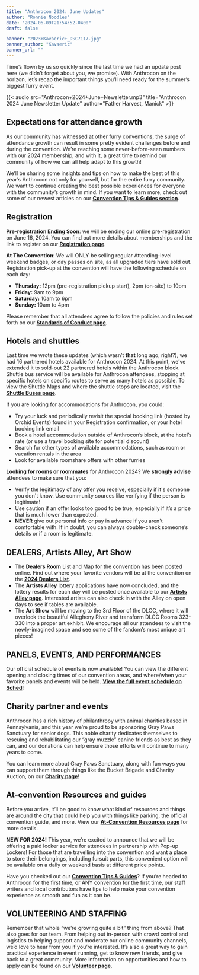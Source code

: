```yaml
---
title: "Anthrocon 2024: June Updates"
author: "Ronnie Noodles"
date: "2024-06-09T21:54:52-0400"
draft: false

banner: "2023+Kavaeric+_DSC7117.jpg"
banner_author: "Kavaeric"
banner_url: ""
---
```


Time’s flown by us so quickly since the last time we had an update post here (we didn’t forget about you, we promise). With Anthrocon on the horizon, let’s recap the important things you’ll need ready for the summer’s biggest furry event.

{{< audio src="Anthrocon+2024+June+Newsletter.mp3" title="Anthrocon 2024 June Newsletter Update" author="Father Harvest, Manick" >}}

## Expectations for attendance growth

As our community has witnessed at other furry conventions, the surge of attendance growth can result in some pretty evident challenges before and during the convention. We’re reaching some never-before-seen numbers with our 2024 membership, and with it, a great time to remind our community of how we can all help adapt to this growth!

We’ll be sharing some insights and tips on how to make the best of this year’s Anthrocon not only for yourself, but for the entire furry community. We want to continue creating the best possible experiences for everyone with the community’s growth in mind. If you want to learn more, check out some of our newest articles on our [**Convention Tips & Guides section**](/tips-and-guides).

## Registration

**Pre-registration Ending Soon**: we will be ending our online pre-registration on June 16, 2024. You can find out more details about memberships and the link to register on our [**Registration page**](https://www.anthrocon.org/registration).

**At The Convention**: We will ONLY be selling regular Attending-level weekend badges, or day passes on site, as all upgraded tiers have sold out. Registration pick-up at the convention will have the following schedule on each day:

- **Thursday:** 12pm (pre-registration pickup start), 2pm (on-site) to 10pm
- **Friday:** 9am to 9pm
- **Saturday:** 10am to 6pm
- **Sunday:** 10am to 4pm

Please remember that all attendees agree to follow the policies and rules set forth on our [**Standards of Conduct page**](/standards-of-conduct).

## Hotels and shuttles

Last time we wrote these updates (which wasn’t **that** long ago, right?), we had 16 partnered hotels available for Anthrocon 2024. At this point, we’ve extended it to sold-out 22 partnered hotels within the Anthrocon block. Shuttle bus service will be available for Anthrocon attendees, stopping at specific hotels on specific routes to serve as many hotels as possible. To view the Shuttle Maps and where the shuttle stops are located, visit the [**Shuttle Buses page**](https://www.anthrocon.org/shuttle-buses).

If you are looking for accommodations for Anthrocon, you could:

- Try your luck and periodically revisit the special booking link (hosted by Orchid Events) found in your Registration confirmation, or your hotel booking link email
- Book a hotel accommodation outside of Anthrocon’s block, at the hotel’s rate (or use a travel booking site for potential discount)
- Search for other types of available accommodations, such as room or vacation rentals in the area
- Look for available roomshare offers with other furries

**Looking for rooms or roommates** for Anthrocon 2024? We **strongly advise** attendees to make sure that you:

- Verify the legitimacy of any offer you receive, especially if it's someone you don't know. Use community sources like verifying if the person is legitimate!
- Use caution if an offer looks too good to be true, especially if it’s a price that is much lower than expected.
- **NEVER** give out personal info or pay in advance if you aren't comfortable with. If in doubt, you can always double-check someone’s details or if a room is legitimate.

## DEALERS, Artists Alley, Art Show

- The **Dealers Room** List and Map for the convention has been posted online. Find out where your favorite vendors will be at the convention on the [**2024 Dealers List**](https://www.anthrocon.org/dealers).
- The **Artists Alley** lottery applications have now concluded, and the lottery results for each day will be posted once available to our [**Artists Alley page**](/alley). Interested artists can also check in with the Alley on open days to see if tables are available.
- The **Art Show** will be moving to the 3rd Floor of the DLCC, where it will overlook the beautiful Allegheny River and transform DLCC Rooms 323-330 into a proper art exhibit. We encourage all our attendees to visit the newly-imagined space and see some of the fandom’s most unique art pieces!

## PANELS, EVENTS, AND PERFORMANCES

Our official schedule of events is now available! You can view the different opening and closing times of our convention areas, and where/when your favorite panels and events will be held. [**View the full event schedule on Sched**](https://anthrocon.sched.com/)!

## Charity partner and events

Anthrocon has a rich history of philanthropy with animal charities based in Pennsylvania, and this year we’re proud to be sponsoring Gray Paws Sanctuary for senior dogs. This noble charity dedicates themselves to rescuing and rehabilitating our “gray muzzle” canine friends as best as they can, and our donations can help ensure those efforts will continue to many years to come.

You can learn more about Gray Paws Sanctuary, along with fun ways you can support them through things like the Bucket Brigade and Charity Auction, on our [**Charity page**](https://www.anthrocon.org/charity)!

## At-convention Resources and guides

Before you arrive, it’ll be good to know what kind of resources and things are around the city that could help you with things like parking, the official convention guide, and more. View our [**At-Convention Resources page**](https://www.anthrocon.org/at-the-convention) for more details.

**NEW FOR 2024!** This year, we’re excited to announce that we will be offering a paid locker service for attendees in partnership with Pop-up Lockers! For those that are travelling into the convention and want a place to store their belongings, including fursuit parts, this convenient option will be available on a daily or weekend basis at different price points.

Have you checked out our [**Convention Tips & Guides**](https://www.anthrocon.org/tips-and-guides)? If you’re headed to Anthrocon for the first time, or ANY convention for the first time, our staff writers and local contributors have tips to help make your convention experience as smooth and fun as it can be.

## VOLUNTEERING AND STAFFING

Remember that whole “we’re growing quite a bit” thing from above? That also goes for our team. From helping out in-person with crowd control and logistics to helping support and moderate our online community channels, we’d love to hear from you if you’re interested. It’s also a great way to gain practical experience in event running, get to know new friends, and give back to a great community. More information on opportunities and how to apply can be found on our [**Volunteer page**](https://www.anthrocon.org/volunteer).
